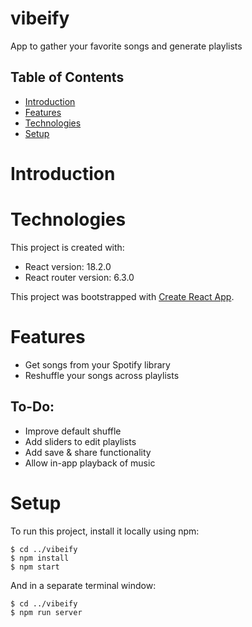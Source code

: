 # vibeify

App to gather your favorite songs and generate playlists

## Table of Contents
* [Introduction](#introduction)
* [Features](#features)
* [Technologies](#technologies)
* [Setup](#setup)

# Introduction

# Technologies

This project is created with:
* React version: 18.2.0
* React router version: 6.3.0

This project was bootstrapped with [Create React App](https://github.com/facebook/create-react-app).

# Features

* Get songs from your Spotify library
* Reshuffle your songs across playlists

## To-Do:

* Improve default shuffle
* Add sliders to edit playlists
* Add save & share functionality
* Allow in-app playback of music

# Setup
To run this project, install it locally using npm:

```
$ cd ../vibeify
$ npm install
$ npm start
```

And in a separate terminal window:

```
$ cd ../vibeify
$ npm run server
```